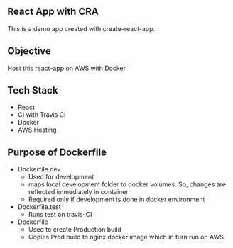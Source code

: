 ## React App with CRA

This is a demo app created with create-react-app.

## Objective

Host this react-app on AWS with Docker

## Tech Stack

-   React
-   CI with Travis CI
-   Docker
-   AWS Hosting

## Purpose of Dockerfile

-   Dockerfile.dev
    -   Used for development
    -   maps local development folder to docker volumes. So, changes are reflected immediately in container
    -   Required only if development is done in docker environment
-   Dockerfile.test
    -   Runs test on travis-CI
-   Dockerfile
    -   Used to create Production build
    -   Copies Prod build to nginx docker image which in turn run on AWS
